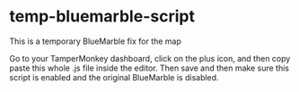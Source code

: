 # temp-bluemarble-script
This is a temporary BlueMarble fix for the map

Go to your TamperMonkey dashboard, click on the plus icon, and then copy paste this whole .js file inside the editor. Then save and then make sure this script is enabled and the original BlueMarble is disabled.
